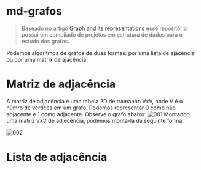 # md-grafos

> Baseado no artigo [Graph and its representations](https://www.geeksforgeeks.org/graph-and-its-representations/) esse repositório possui um compilado de projetos em estrutura de dados para o estudo dos grafos.

Podemos algoritmos de grafos de duas formas: por uma lista de ajacência ou por uma matrix de ajacência.

# Matriz de adjacência

A matriz de adjacência é uma tabela 2D de tramanho VxV, onde V é o númro de vértices em um grafo. Podemos representar 0 como não adjacente e 1 como adjacente. Observe o grafo abaixo:
![001](https://user-images.githubusercontent.com/13178261/158930719-adc9ad23-ba7a-4683-841e-6c502ad907bb.png)
Montando uma matriz VxV de adjecência, podemos monta-la da seguinte forma:

![002](https://user-images.githubusercontent.com/13178261/158930848-5cb7bc33-a831-4840-8198-db29e93f2297.png)



# Lista de adjacência


